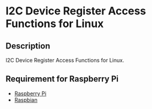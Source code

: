 I2C Device Register Access Functions for Linux
========

## Description
I2C Device Register Access Functions for Linux.

## Requirement for Raspberry Pi
* [Raspberry Pi](https://www.raspberrypi.org/products/raspberry-pi-3-model-b/)
* [Raspbian](https://www.raspberrypi.org/downloads/raspbian/)

